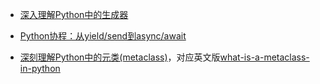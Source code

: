 

* [深入理解Python中的生成器](http://python.jobbole.com/81911/)

* [Python协程：从yield/send到async/await](http://python.jobbole.com/86069/)

* [深刻理解Python中的元类(metaclass)](http://blog.jobbole.com/21351/)，对应英文版[what-is-a-metaclass-in-python](https://stackoverflow.com/questions/100003/what-is-a-metaclass-in-python)